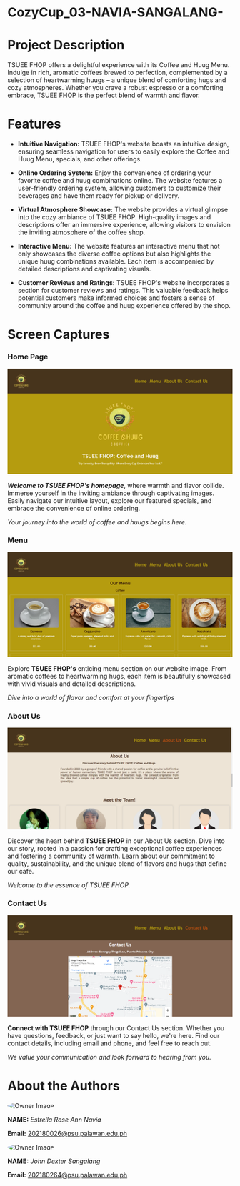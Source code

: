 # CozyCup_03-NAVIA-SANGALANG-

# Project Description

 TSUEE FHOP offers a delightful experience with its Coffee and Huug Menu. Indulge in rich, aromatic coffees brewed to perfection, complemented by a selection of heartwarming huugs – a unique blend of comforting hugs and cozy atmospheres. Whether you crave a robust espresso or a comforting embrace, TSUEE FHOP is the perfect blend of warmth and flavor.

# Features

* **Intuitive Navigation:**  TSUEE FHOP's website boasts an intuitive design, ensuring seamless navigation for users to easily explore the Coffee and Huug Menu, specials, and other offerings.

* **Online Ordering System:** Enjoy the convenience of ordering your favorite coffee and huug combinations online. The website features a user-friendly ordering system, allowing customers to customize their beverages and have them ready for pickup or delivery.

* **Virtual Atmosphere Showcase:** The website provides a virtual glimpse into the cozy ambiance of TSUEE FHOP. High-quality images and descriptions offer an immersive experience, allowing visitors to envision the inviting atmosphere of the coffee shop.

* **Interactive Menu:** The website features an interactive menu that not only showcases the diverse coffee options but also highlights the unique huug combinations available. Each item is accompanied by detailed descriptions and captivating visuals.

* **Customer Reviews and Ratings:** TSUEE FHOP's website incorporates a section for customer reviews and ratings. This valuable feedback helps potential customers make informed choices and fosters a sense of community around the coffee and huug experience offered by the shop.

# Screen Captures
### Home Page
![Home Page Section](img/homepage.png)

***Welcome to TSUEE FHOP's homepage***, where warmth and flavor collide. Immerse yourself in the inviting ambiance through captivating images. Easily navigate our intuitive layout, explore our featured specials, and embrace the convenience of online ordering.

*Your journey into the world of coffee and huugs begins here.*

### Menu
![Home Page Section](img/menu.png)

Explore **TSUEE FHOP's** enticing menu section on our website image. From aromatic coffees to heartwarming hugs, each item is beautifully showcased with vivid visuals and detailed descriptions.

*Dive into a world of flavor and comfort at your fingertips*

### About Us
![Home Page Section](img/about.png)

Discover the heart behind **TSUEE FHOP** in our About Us section. Dive into our story, rooted in a passion for crafting exceptional coffee experiences and fostering a community of warmth. Learn about our commitment to quality, sustainability, and the unique blend of flavors and hugs that define our cafe.

*Welcome to the essence of TSUEE FHOP.*

### Contact Us
![Home Page Section](img/contact.png)

**Connect with TSUEE FHOP** through our Contact Us section. Whether you have questions, feedback, or just want to say hello, we're here. Find our contact details, including email and phone, and feel free to reach out.

*We value your communication and look forward to hearing from you.*


# About the Authors

<img src="img/owner.jpg" alt="Owner Image" width="150" height="150" style="border-radius:50%"> 

**NAME:** *Estrella Rose Ann Navia*

**Email:** 202180026@psu.palawan.edu.ph

<img src="img/co-owner.webp" alt="Owner Image" width="150" height="150" style="border-radius:50%"> 

**NAME:** *John Dexter Sangalang*

**Email:** 202180264@psu.palawan.edu.ph